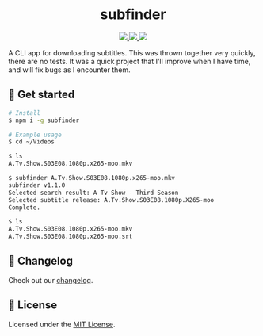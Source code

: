 <h1 align="center">subfinder</h1>

<p align="center">
  <a href="https://github.com/grbull/subfinder/blob/master/CHANGELOG.md">
    <img src="https://img.shields.io/npm/v/subfinder?style=flat-square" />
  </a>
  <a href="https://github.com/grbull/subfinder/blob/master/LICENSE">
    <img src="https://img.shields.io/npm/l/subfinder?style=flat-square" />
  </a>
  <a href="https://www.npmjs.com/package/subfinder">
    <img src="https://img.shields.io/npm/dw/subfinder?style=flat-square" />
  </a>
</p>

A CLI app for downloading subtitles. This was thrown together very quickly, there are no tests. It was a quick project that I'll improve when I have time, and will fix bugs as I encounter them.

## 🚀 Get started

```bash
# Install
$ npm i -g subfinder

# Example usage
$ cd ~/Videos

$ ls
A.Tv.Show.S03E08.1080p.x265-moo.mkv

$ subfinder A.Tv.Show.S03E08.1080p.x265-moo.mkv
subfinder v1.1.0
Selected search result: A Tv Show - Third Season
Selected subtitle release: A.Tv.Show.S03E08.1080p.X265-moo
Complete.

$ ls
A.Tv.Show.S03E08.1080p.x265-moo.mkv
A.Tv.Show.S03E08.1080p.x265-moo.srt
```

## 📖 Changelog

Check out our [changelog](./CHANGELOG.md).

## 📝 License

Licensed under the [MIT License](./LICENSE).
